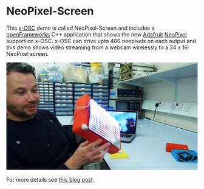 NeoPixel-Screen
===============
This <a href="http://www.x-io.co.uk/products/x-osc/">x-OSC</a> demo is called NeoPixel-Screen and includes a <a href="http://www.openframeworks.cc">openFrameworks</a> C++ application that shows the new <a href="http://www.adafruit.com">Adafruit</a> <a href="http://www.adafruit.com/category/168">NeoPixel</a> support on x-OSC. x-OSC can drive upto 400 neopixels on each output and this demo shows video streaming from a webcam wirelessly to a 24 x 16 NeoPixel screen. 

<center><img src="NeoPixel-Screen.jpg" alt="NeoPixel-Screen" width="600" height=""></center>

For more details see <a href="http://www.x-io.co.uk/neopixel-xoscopenframeworks/">this blog post</a>.



 
